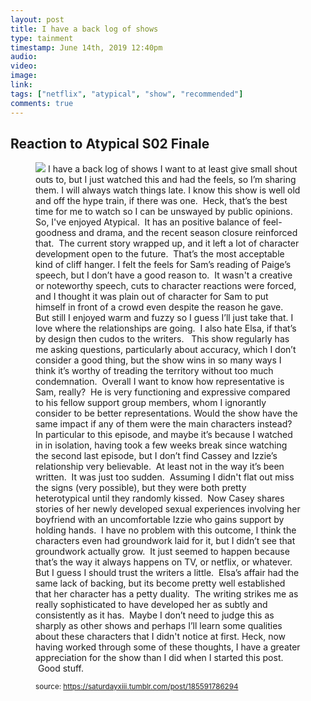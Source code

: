```yaml
---
layout: post
title: I have a back log of shows
type: tainment
timestamp: June 14th, 2019 12:40pm
audio: 
video: 
image: 
link: 
tags: ["netflix", "atypical", "show", "recommended"]
comments: true
---
```

## Reaction to Atypical S02 Finale ##
<figure class="tmblr-full" data-orig-height="222" data-orig-width="500"><img src="https://64.media.tumblr.com/f7f165b06f7b97e150503c445bd19241/tumblr_pf0gd2y0qL1xg1bbjo5_500.gif" data-orig-height="222" data-orig-width="500"/>
I have a back log of shows I want to at least give small shout outs to, but I just watched this and had the feels, so I’m sharing them.
I will always watch things late. I know this show is well old and off the hype train, if there was one.  Heck, that’s the best time for me to watch so I can be unswayed by public opinions.  
So, I've enjoyed Atypical.  It has an positive balance of feel-goodness and drama, and the recent season closure reinforced that.  The current story wrapped up, and it left a lot of character development open to the future.  That’s the most acceptable kind of cliff hanger.
I felt the feels for Sam’s reading of Paige’s speech, but I don’t have a good reason to.  It wasn't a creative or noteworthy speech, cuts to character reactions were forced, and I thought it was plain out of character for Sam to put himself in front of a crowd even despite the reason he gave.  But still I enjoyed warm and fuzzy so I guess I’ll just take that.
I love where the relationships are going.  I also hate Elsa, if that’s by design then cudos to the writers.  
This show regularly has me asking questions, particularly about accuracy, which I don’t consider a good thing, but the show wins in so many ways I think it’s worthy of treading the territory without too much condemnation.  Overall I want to know how representative is Sam, really?  He is very functioning and expressive compared to his fellow support group members, whom I ignorantly consider to be better representations. Would the show have the same impact if any of them were the main characters instead?
In particular to this episode, and maybe it’s because I watched in in isolation, having took a few weeks break since watching the second last episode, but I don’t find Cassey and Izzie’s relationship very believable.  At least not in the way it’s been written.  It was just too sudden.  Assuming I didn't flat out miss the signs (very possible), but they were both pretty heterotypical until they randomly kissed.  Now Casey shares stories of her newly developed sexual experiences involving her boyfriend with an uncomfortable Izzie who gains support by holding hands.  I have no problem with this outcome, I think the characters even had groundwork laid for it, but I didn’t see that groundwork actually grow.  It just seemed to happen because that’s the way it always happens on TV, or netflix, or whatever.
But I guess I should trust the writers a little.  Elsa’s affair had the same lack of backing, but its become pretty well established that her character has a petty duality.  The writing strikes me as really sophisticated to have developed her as subtly and consistently as it has.  Maybe I don’t need to judge this as sharply as other shows and perhaps I’ll learn some qualities about these characters that I didn't notice at first.
Heck, now having worked through some of these thoughts, I have a greater appreciation for the show than I did when I started this post.   Good stuff.
  
<small>source: https://saturdayxiii.tumblr.com/post/185591786294</small>